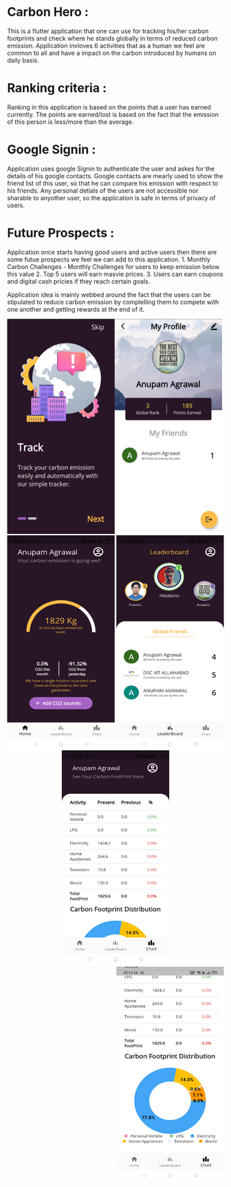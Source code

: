 # Carbon Hero :

This is a flutter application that one can use for tracking his/her carbon footprints and check where he stands globally in terms of reduced carbon emission. Application invloves 6 activities that as a human we feel are common to all and have a impact on the carbon introduced by humans on daily basis. 

# Ranking criteria :
Ranking in this application is based on the points that a user has earned currently. The points are earned/lost is based on the fact that the emission of this person is less/more than the average.

# Google Signin :
Application uses google Signin to authenticate the user and askes for the details of his google contacts. Google contacts are mearly used to show the friend list of this user, so that he can compare his emission with respect to his friends. Any personal detials of the users are not accessible nor sharable to anyother user, so the application is safe in terms of privacy of users.

# Future Prospects :
Application once starts having good users and active users then there are some futue prospects we feel we can add to this application.
    1. Monthly Carbon Challenges - Monthly Challenges for users to keep emission below this value
    2. Top 5 users will earn masvie prices.
    3. Users can earn coupons and digital cash pricies if they reach certain goals.

Application idea is mainly webbed around the fact that the users can be stipulated to reduce carbon emission by complelling them to compete with one another and getting rewards at the end of it.

<span>
<img src="images/IMG_20210331_084224.jpg" width="250" height="500" align="left" >
<img src="images/IMG_20210331_084352.jpg" width="250" height="500" >
<img src="images/Screenshot_2021-03-30-23-15-27-07_10c3fb83ac27ce01371a40592e537077.jpg" width="250" height="500" align="right" >
</span>
    
<span>
<img src="images/Screenshot_2021-03-30-23-16-13-16_10c3fb83ac27ce01371a40592e537077.jpg" width="250" height="500" align="left" >
<div style="text-align:center"><img src="images/Screenshot_2021-03-30-23-16-22-19_10c3fb83ac27ce01371a40592e537077.jpg" width="250" height="500" ></div>
<img src="images/Screenshot_2021-03-30-23-16-24-42_10c3fb83ac27ce01371a40592e537077.jpg" width="250" height="500" align="right" >
</span>
